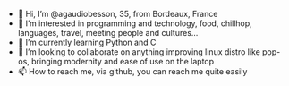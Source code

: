 - 👋 Hi, I’m @agaudiobesson, 35, from Bordeaux, France
- 👀 I’m interested in programming and technology, food, chillhop, languages, travel, meeting people and cultures...
- 🌱 I’m currently learning Python and C
- 💞️ I’m looking to collaborate on anything improving linux distro like pop-os, bringing modernity and ease of use on the laptop
- 📫 How to reach me, via github, you can reach me quite easily

<!---
agaudiobesson/agaudiobesson is a ✨ special ✨ repository because its `README.md` (this file) appears on your GitHub profile.
You can click the Preview link to take a look at your changes.
--->
